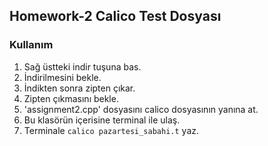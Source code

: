## Homework-2 Calico Test Dosyası

### Kullanım
1. Sağ üstteki indir tuşuna bas.
2. İndirilmesini bekle.
3. İndikten sonra zipten çıkar.
4. Zipten çıkmasını bekle.
5. 'assignment2.cpp' dosyasını calico dosyasının yanına at.
6. Bu klasörün içerisine terminal ile ulaş.
7. Terminale ```calico pazartesi_sabahi.t``` yaz.
